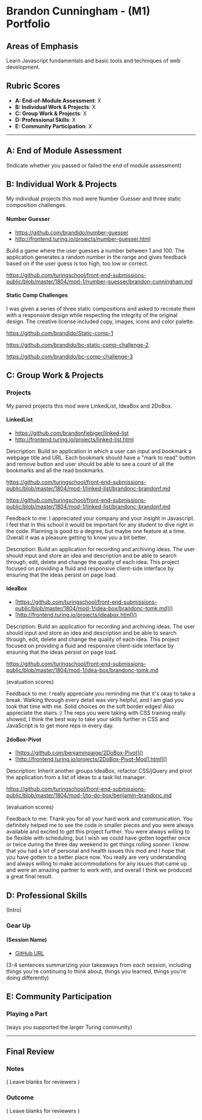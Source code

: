 # Brandon Cunningham - (M1) Portfolio

## Areas of Emphasis

Learn Javascript fundamentals and basic tools and techniques of web development.

## Rubric Scores

* **A: End-of-Module Assessment**: X
* **B: Individual Work & Projects**: X
* **C: Group Work & Projects**: X
* **D: Professional Skills**: X
* **E: Community Participation**: X

-----------------------

## A: End of Module Assessment

(Indicate whether you passed or failed the end of module assessment)


## B: Individual Work & Projects

My individual projects this mod were Number Guesser and three static composition challenges.

#### Number Guesser

* https://github.com/brandido/number-guesser
* http://frontend.turing.io/projects/number-guesser.html

Build a game where the user guesses a number between 1 and 100.  The application generates a random number in the range and gives feedback based on if the user guess is too high, too low or correct.

https://github.com/turingschool/front-end-submissions-public/blob/master/1804/mod-1/number-guesser/brandon-cunningham.md

#### Static Comp Challenges

I was given a series of three static compositions and asked to recreate them with a responsive design while respecting the integrity of the original design. The creative license included copy, images, icons and color palette.

https://github.com/brandido/Static-comp-1

https://github.com/brandido/bc-static-comp-challenge-2

https://github.com/brandido/bc-comp-challenge-3

## C: Group Work & Projects

### Projects

My paired projects this mod were LinkedList, IdeaBox and 2DoBox.

#### LinkedList

* https://github.com/brandonfiebiger/linked-list
* http://frontend.turing.io/projects/linked-list.html

Description: Build an application in which a user can input and bookmark a webpage title and URL. Each bookmark should have a "mark to read" button and remove button and user should be able to see a count of all the bookmarks and all the read bookmarks.

https://github.com/turingschool/front-end-submissions-public/blob/master/1804/mod-1/linked-list/brandonc-brandonf.md

https://github.com/turingschool/front-end-submissions-public/blob/master/1804/mod-1/linked-list/brandonc-brandonf.md

Feedback to me:  I appreciated your company and your insight in Javascript. I feel that in this school it would be important for any student to dive right in the code. Planning is good to a degree, but maybe one feature at a time. Overall it was a pleasure getting to know you a bit better.


Description: Build an application for recording and archiving ideas. The user should input and store an idea and description and be able to search through, edit, delete and change the quality of each idea. This project focused on providing a fluid and responsive client-side interface by ensuring that the ideas persist on page load.

#### IdeaBox

* [https://github.com/turingschool/front-end-submissions-public/blob/master/1804/mod-1/idea-box/brandonc-tomk.md]()
* [http://frontend.turing.io/projects/ideabox.html]()

Description: Build an application for recording and archiving ideas. The user should input and store an idea and description and be able to search through, edit, delete and change the quality of each idea. This project focused on providing a fluid and responsive client-side interface by ensuring that the ideas persist on page load.

https://github.com/turingschool/front-end-submissions-public/blob/master/1804/mod-1/idea-box/brandonc-tomk.md

(evaluation scores)

Feedback to me: I really appreciate you reminding me that it's okay to take a break. Walking through every detail was very helpful, and I am glad you took that time with me. Solid choices on the soft border edges! Also appreciate the stairs :) The reps you were taking with CSS training really showed, I think the best way to take your skills further in CSS and JavaScript is to get more reps in every day. 



#### 2doBox-Pivot

* [https://github.com/benjaminpaige/2DoBox-Pivot]()
* [http://frontend.turing.io/projects/2DoBox-Pivot-Mod1.html]()

Description: Inherit another groups IdeaBox, refactor CSS/jQuery and pivot the application from a list of ideas to a task list manager.

https://github.com/turingschool/front-end-submissions-public/blob/master/1804/mod-1/to-do-box/benjamin-brandonc.md

(evaluation scores)

Feedback to me:  Thank you for all your hard work and communication. You definitely helped me to see the code in smaller pieces and you were always available and excited to get this project further. You were always willing to be flexible with scheduling, but I wish we could have gotten together once or twice during the three day weekend to get things rolling sooner. I know that you had a lot of personal and health issues this mod and I hope that you have gotten to a better place now. You really are very understanding and always willing to make accommodations for any issues that came up and were an amazing partner to work with, and overall I think we produced a great final result.

## D: Professional Skills
(Intro)

### Gear Up
#### (Session Name)

* [GitHub URL]()

(3-4 sentences summarizing your takeaways from _each_ session, including things you're continuing to think about, things you learned, things you're doing differently)

## E: Community Participation

### Playing a Part

(ways you supported the larger Turing community)

------------------

## Final Review

### Notes

( Leave blanks for reviewers )

### Outcome

( Leave blanks for reviewers )
